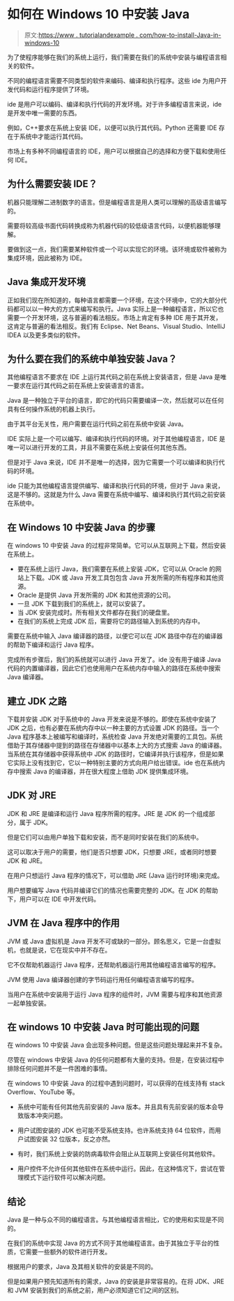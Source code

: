 # 如何在 Windows 10 中安装 Java

> 原文:[https://www . tutorialandexample . com/how-to-install-Java-in-windows-10](https://www.tutorialandexample.com/how-to-install-java-in-windows-10)

为了使程序能够在我们的系统上运行，我们需要在我们的系统中安装与编程语言相关的软件。

不同的编程语言需要不同类型的软件来编码、编译和执行程序。这些 ide 为用户开发代码和运行程序提供了环境。

ide 是用户可以编码、编译和执行代码的开发环境。对于许多编程语言来说，ide 是开发中唯一需要的东西。

例如，C++要求在系统上安装 IDE，以便可以执行其代码。Python 还需要 IDE 存在于系统中才能运行其代码。

市场上有多种不同编程语言的 IDE，用户可以根据自己的选择和方便下载和使用任何 IDE。

## 为什么需要安装 IDE？

机器只能理解二进制数字的语言。但是编程语言是用人类可以理解的高级语言编写的。

需要将较高级书面代码转换成称为机器代码的较低级语言代码，以便机器能够理解。

要做到这一点，我们需要某种软件或一个可以实现它的环境。该环境或软件被称为集成环境，因此被称为 IDE。

## Java 集成开发环境

正如我们现在所知道的，每种语言都需要一个环境，在这个环境中，它的大部分代码都可以以一种大的方式来编写和执行。Java 实际上是一种编程语言，所以它也需要一个开发环境，这与普遍的看法相反。市场上肯定有多种 IDE 用于其开发，这肯定与普遍的看法相反。我们有 Eclipse、Net Beans、Visual Studio、IntelliJ IDEA 以及更多类似的软件。

## 为什么要在我们的系统中单独安装 Java？

其他编程语言不要求在 IDE 上运行其代码之前在系统上安装语言，但是 Java 是唯一要求在运行其代码之前在系统上安装语言的语言。

Java 是一种独立于平台的语言，即它的代码只需要编译一次，然后就可以在任何具有任何操作系统的机器上执行。

由于其平台无关性，用户需要在运行代码之前在系统中安装 Java。

IDE 实际上是一个可以编写、编译和执行代码的环境。对于其他编程语言，IDE 是唯一可以进行开发的工具，并且不需要在系统上安装任何其他东西。

但是对于 Java 来说，IDE 并不是唯一的选择，因为它需要一个可以编译和执行代码的环境。

ide 只能为其他编程语言提供编写、编译和执行代码的环境，但对于 Java 来说，这是不够的。这就是为什么 Java 需要在系统中编写、编译和执行其代码之前安装在系统中。

## 在 Windows 10 中安装 Java 的步骤

在 windows 10 中安装 Java 的过程非常简单。它可以从互联网上下载，然后安装在系统上。

*   要在系统上运行 Java，我们需要在系统上安装 JDK，它可以从 Oracle 的网站上下载。JDK 或 Java 开发工具包包含 Java 开发所需的所有程序和其他资源。
*   Oracle 是提供 Java 开发所需的 JDK 和其他资源的公司。
*   一旦 JDK 下载到我们的系统上，就可以安装了。
*   当 JDK 安装完成时。所有相关文件都存在我们的硬盘里。
*   在我们的系统上完成 JDK 后，需要将它的路径输入到系统的内存中。

需要在系统中输入 Java 编译器的路径，以便它可以在 JDK 路径中存在的编译器的帮助下编译和运行 Java 程序。

完成所有步骤后，我们的系统就可以进行 Java 开发了。ide 没有用于编译 Java 代码的内置编译器，因此它们也使用用户在系统内存中输入的路径在系统中搜索 Java 编译器。

## 建立 JDK 之路

下载并安装 JDK 对于系统中的 Java 开发来说是不够的。即使在系统中安装了 JDK 之后，也有必要在系统内存中以一种主要的方式设置 JDK 的路径。当一个 Java 程序基本上被编写和编译时，系统检查 Java 开发绝对需要的工具包。系统借助于其存储器中提到的路径在存储器中以基本上大的方式搜索 Java 的编译器。当系统在其存储器中获得系统中 JDK 的路径时，它编译并执行该程序，但是如果它实际上没有找到它，它以一种特别主要的方式向用户给出错误。ide 也在系统内存中搜索 Java 的编译器，并在很大程度上借助 JDK 提供集成环境。

## JDK 对 JRE

JDK 和 JRE 是编译和运行 Java 程序所需的程序。JRE 是 JDK 的一个组成部分，属于 JDK。

但是它们可以由用户单独下载和安装，而不是同时安装在我们的系统中。

这可以取决于用户的需要，他们是否只想要 JDK，只想要 JRE，或者同时想要 JDK 和 JRE。

在用户只想运行 Java 程序的情况下，可以借助 JRE (Java 运行时环境)来完成。

用户想要编写 Java 代码并编译它们的情况也需要完整的 JDK。在 JDK 的帮助下，用户可以在 IDE 中开发代码。

## JVM 在 Java 程序中的作用

JVM 或 Java 虚拟机是 Java 开发不可或缺的一部分。顾名思义，它是一台虚拟机，也就是说，它在现实中并不存在。

它不仅帮助机器运行 Java 程序，还帮助机器运行用其他编程语言编写的程序。

JVM 使用 Java 编译器创建的字节码运行用任何编程语言编写的程序。

当用户在系统中安装用于运行 Java 程序的组件时，JVM 需要与程序和其他资源一起单独安装。

## 在 windows 10 中安装 Java 时可能出现的问题

在 windows 10 中安装 Java 会出现多种问题。但是这些问题处理起来并不复杂。

尽管在 windows 中安装 Java 的任何问题都有大量的支持。但是，在安装过程中排除任何问题并不是一件困难的事情。

在 windows 10 中安装 Java 的过程中遇到问题时，可以获得的在线支持有 stack Overflow、YouTube 等。

*   系统中可能有任何其他先前安装的 Java 版本。并且具有先前安装的版本会导致版本冲突问题。

*   用户试图安装的 JDK 也可能不受系统支持。也许系统支持 64 位软件，而用户试图安装 32 位版本，反之亦然。

*   有时，我们系统上安装的防病毒软件会阻止从互联网上安装任何其他软件。

*   用户控件不允许任何其他软件在系统中运行。因此，在这种情况下，尝试在管理模式下运行软件可以解决问题。

## 结论

Java 是一种与众不同的编程语言。与其他编程语言相比，它的使用和实现是不同的。

在我们的系统中实现 Java 的方式不同于其他编程语言。由于其独立于平台的性质，它需要一些额外的软件进行开发。

根据用户的要求，Java 及其相关软件的安装是不同的。

但是如果用户预先知道所有的需求，Java 的安装是非常容易的。在将 JDK、JRE 和 JVM 安装到我们的系统之前，用户必须知道它们之间的区别。